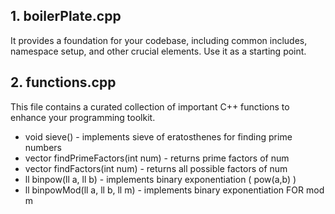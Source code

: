 <h2> 1. boilerPlate.cpp </h2>
   
 <p> It provides a foundation for your codebase, including common includes, namespace setup, and other crucial elements.
  Use it as a starting point. </p>

<h2> 2. functions.cpp </h2>

 <p> 
This file contains a curated collection of important C++ functions to enhance your programming toolkit. </p> 

<ul>
  
 <li> void sieve() - implements sieve of eratosthenes for finding prime numbers </li>
  
  <li>vector<int> findPrimeFactors(int num) - returns prime factors of num </li>
  
 <li> vector<int> findFactors(int num) - returns all possible factors of num </li>
  
  <li>ll binpow(ll a, ll b) - implements binary exponentiation ( pow(a,b) ) </li>
  
 <li> ll binpowMod(ll a, ll b, ll m)  - implements binary exponentiation FOR mod m </li>
  
</ul>

